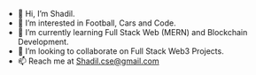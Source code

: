 - 👋 Hi, I’m Shadil.
- 👀 I’m interested in Football, Cars and Code.
- 🌱 I’m currently learning Full Stack Web (MERN) and Blockchain Development.
- 💞️ I’m looking to collaborate on Full Stack Web3 Projects.
- 📫 Reach me at Shadil.cse@gmail.com
  

